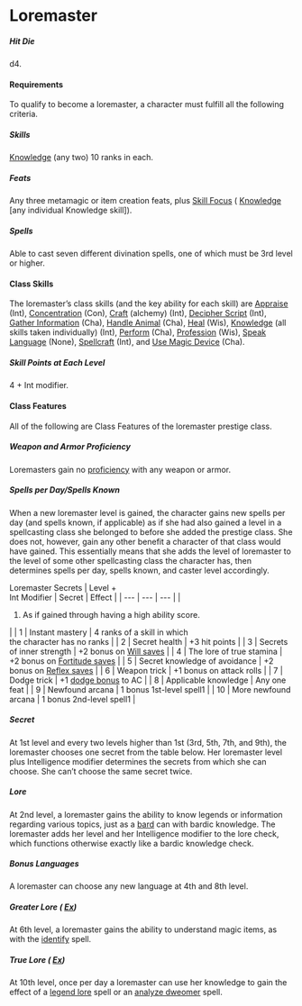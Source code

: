 # Loremaster

##### Hit Die

d4.

#### Requirements

To qualify to become a loremaster, a character must fulfill all the following criteria.

##### Skills

  [Knowledge](/srd/skills/knowledge.htm) (any two) 10 ranks in each.

##### Feats

Any three metamagic or item creation feats, plus [Skill Focus](/srd/feats.htm#skillFocus) ( [Knowledge](/srd/skills/knowledge.htm) [any individual Knowledge skill]).

##### Spells

Able to cast seven different divination spells, one of which must be 3rd level or higher.

#### Class Skills

The loremaster’s class skills (and the key ability for each skill) are [Appraise](/srd/skills/appraise.htm) (Int), [Concentration](/srd/skills/concentration.htm) (Con), [Craft](/srd/skills/craft.htm) (alchemy) (Int), [Decipher Script](/srd/skills/decipherScript.htm) (Int), [Gather Information](/srd/skills/gatherInformation.htm) (Cha), [Handle Animal](/srd/skills/handleAnimal.htm) (Cha), [Heal](/srd/skills/heal.htm) (Wis), [Knowledge](/srd/skills/knowledge.htm) (all skills taken individually) (Int), [Perform](/srd/skills/perform.htm) (Cha), [Profession](/srd/skills/profession.htm) (Wis), [Speak Language](/srd/skills/speakLanguage.htm) (None), [Spellcraft](/srd/skills/spellcraft.htm) (Int), and [Use Magic Device](/srd/skills/useMagicDevice.htm) (Cha).

##### Skill Points at Each Level

4 + Int modifier.

#### Class Features

All of the following are Class Features of the loremaster prestige class.

##### Weapon and Armor Proficiency

Loremasters gain no [proficiency](/srd/combat/combatModifiers.htm#weaponArmorAndShieldProficiency) with any weapon or armor.

##### Spells per Day/Spells Known

When a new loremaster level is gained, the character gains new spells per day (and spells known, if applicable) as if she had also gained a level in a spellcasting class she belonged to before she added the prestige class. She does not, however, gain any other benefit a character of that class would have gained. This essentially means that she adds the level of loremaster to the level of some other spellcasting class the character has, then determines spells per day, spells known, and caster level accordingly.

Loremaster Secrets | Level +  
Int Modifier | Secret | Effect |
| --- | --- | --- |
|  
1. As if gained through having a high ability score.

|
| 1 | Instant mastery | 4 ranks of a skill in which  
the character has no ranks |
| 2 | Secret health | +3 hit points |
| 3 | Secrets of inner strength | +2 bonus on [Will saves](/srd/combat/combatStatistics.htm#will) |
| 4 | The lore of true stamina | +2 bonus on [Fortitude saves](/srd/combat/combatStatistics.htm#fortitude) |
| 5 | Secret knowledge of avoidance | +2 bonus on [Reflex saves](/srd/combat/combatStatistics.htm#reflex) |
| 6 | Weapon trick | +1 bonus on attack rolls |
| 7 | Dodge trick | +1 [dodge bonus](/srd/theBasics.htm#dodgeBonus) to AC |
| 8 | Applicable knowledge | Any one feat |
| 9 | Newfound arcana | 1 bonus 1st-level spell1 |
| 10 | More newfound arcana | 1 bonus 2nd-level spell1 |

##### Secret

At 1st level and every two levels higher than 1st (3rd, 5th, 7th, and 9th), the loremaster chooses one secret from the table below. Her loremaster level plus Intelligence modifier determines the secrets from which she can choose. She can’t choose the same secret twice.

##### Lore

At 2nd level, a loremaster gains the ability to know legends or information regarding various topics, just as a [bard](/srd/classes/bard.htm) can with bardic knowledge. The loremaster adds her level and her Intelligence modifier to the lore check, which functions otherwise exactly like a bardic knowledge check.

##### Bonus Languages

A loremaster can choose any new language at 4th and 8th level.

##### Greater Lore ( [Ex](/srd/specialAbilities.htm#extraordinaryAbilities))

At 6th level, a loremaster gains the ability to understand magic items, as with the [identify](/srd/spells/identify.htm) spell.

##### True Lore ( [Ex](/srd/specialAbilities.htm#extraordinaryAbilities))

At 10th level, once per day a loremaster can use her knowledge to gain the effect of a [legend lore](/srd/spells/legendLore.htm) spell or an [analyze dweomer](/srd/spells/analyzeDweomer.htm) spell.
